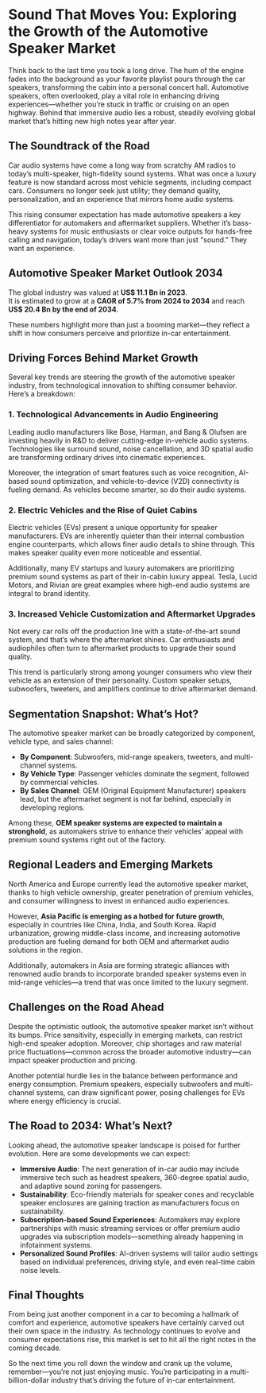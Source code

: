 # Sound That Moves You: Exploring the Growth of the Automotive Speaker Market

Think back to the last time you took a long drive. The hum of the engine fades into the background as your favorite playlist pours through the car speakers, transforming the cabin into a personal concert hall. Automotive speakers, often overlooked, play a vital role in enhancing driving experiences—whether you’re stuck in traffic or cruising on an open highway. Behind that immersive audio lies a robust, steadily evolving global market that’s hitting new high notes year after year.

## The Soundtrack of the Road

Car audio systems have come a long way from scratchy AM radios to today’s multi-speaker, high-fidelity sound systems. What was once a luxury feature is now standard across most vehicle segments, including compact cars. Consumers no longer seek just utility; they demand quality, personalization, and an experience that mirrors home audio systems.

This rising consumer expectation has made automotive speakers a key differentiator for automakers and aftermarket suppliers. Whether it’s bass-heavy systems for music enthusiasts or clear voice outputs for hands-free calling and navigation, today’s drivers want more than just "sound." They want an experience.

## Automotive Speaker Market Outlook 2034

The global industry was valued at **US$ 11.1 Bn in 2023**.  
It is estimated to grow at a **CAGR of 5.7% from 2024 to 2034** and reach **US$ 20.4 Bn by the end of 2034**.

These numbers highlight more than just a booming market—they reflect a shift in how consumers perceive and prioritize in-car entertainment.

## Driving Forces Behind Market Growth

Several key trends are steering the growth of the automotive speaker industry, from technological innovation to shifting consumer behavior. Here’s a breakdown:

### 1. Technological Advancements in Audio Engineering

Leading audio manufacturers like Bose, Harman, and Bang & Olufsen are investing heavily in R&D to deliver cutting-edge in-vehicle audio systems. Technologies like surround sound, noise cancellation, and 3D spatial audio are transforming ordinary drives into cinematic experiences.

Moreover, the integration of smart features such as voice recognition, AI-based sound optimization, and vehicle-to-device (V2D) connectivity is fueling demand. As vehicles become smarter, so do their audio systems.

### 2. Electric Vehicles and the Rise of Quiet Cabins

Electric vehicles (EVs) present a unique opportunity for speaker manufacturers. EVs are inherently quieter than their internal combustion engine counterparts, which allows finer audio details to shine through. This makes speaker quality even more noticeable and essential.

Additionally, many EV startups and luxury automakers are prioritizing premium sound systems as part of their in-cabin luxury appeal. Tesla, Lucid Motors, and Rivian are great examples where high-end audio systems are integral to brand identity.

### 3. Increased Vehicle Customization and Aftermarket Upgrades

Not every car rolls off the production line with a state-of-the-art sound system, and that’s where the aftermarket shines. Car enthusiasts and audiophiles often turn to aftermarket products to upgrade their sound quality.

This trend is particularly strong among younger consumers who view their vehicle as an extension of their personality. Custom speaker setups, subwoofers, tweeters, and amplifiers continue to drive aftermarket demand.

## Segmentation Snapshot: What’s Hot?

The automotive speaker market can be broadly categorized by component, vehicle type, and sales channel:

- **By Component**: Subwoofers, mid-range speakers, tweeters, and multi-channel systems.  
- **By Vehicle Type**: Passenger vehicles dominate the segment, followed by commercial vehicles.  
- **By Sales Channel**: OEM (Original Equipment Manufacturer) speakers lead, but the aftermarket segment is not far behind, especially in developing regions.

Among these, **OEM speaker systems are expected to maintain a stronghold**, as automakers strive to enhance their vehicles’ appeal with premium sound systems right out of the factory.

## Regional Leaders and Emerging Markets

North America and Europe currently lead the automotive speaker market, thanks to high vehicle ownership, greater penetration of premium vehicles, and consumer willingness to invest in enhanced audio experiences.

However, **Asia Pacific is emerging as a hotbed for future growth**, especially in countries like China, India, and South Korea. Rapid urbanization, growing middle-class income, and increasing automotive production are fueling demand for both OEM and aftermarket audio solutions in the region.

Additionally, automakers in Asia are forming strategic alliances with renowned audio brands to incorporate branded speaker systems even in mid-range vehicles—a trend that was once limited to the luxury segment.

## Challenges on the Road Ahead

Despite the optimistic outlook, the automotive speaker market isn’t without its bumps. Price sensitivity, especially in emerging markets, can restrict high-end speaker adoption. Moreover, chip shortages and raw material price fluctuations—common across the broader automotive industry—can impact speaker production and pricing.

Another potential hurdle lies in the balance between performance and energy consumption. Premium speakers, especially subwoofers and multi-channel systems, can draw significant power, posing challenges for EVs where energy efficiency is crucial.

## The Road to 2034: What’s Next?

Looking ahead, the automotive speaker landscape is poised for further evolution. Here are some developments we can expect:

- **Immersive Audio**: The next generation of in-car audio may include immersive tech such as headrest speakers, 360-degree spatial audio, and adaptive sound zoning for passengers.  
- **Sustainability**: Eco-friendly materials for speaker cones and recyclable speaker enclosures are gaining traction as manufacturers focus on sustainability.  
- **Subscription-based Sound Experiences**: Automakers may explore partnerships with music streaming services or offer premium audio upgrades via subscription models—something already happening in infotainment systems.  
- **Personalized Sound Profiles**: AI-driven systems will tailor audio settings based on individual preferences, driving style, and even real-time cabin noise levels.

## Final Thoughts

From being just another component in a car to becoming a hallmark of comfort and experience, automotive speakers have certainly carved out their own space in the industry. As technology continues to evolve and consumer expectations rise, this market is set to hit all the right notes in the coming decade.

So the next time you roll down the window and crank up the volume, remember—you’re not just enjoying music. You’re participating in a multi-billion-dollar industry that’s driving the future of in-car entertainment.
